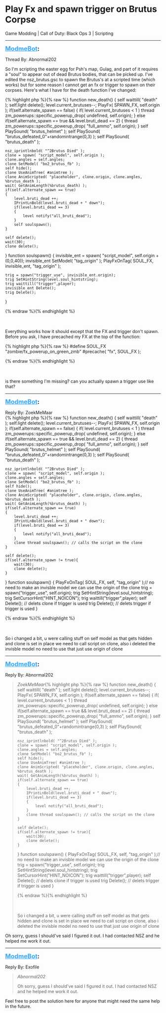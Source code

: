# Play Fx and spawn trigger on Brutus Corpse
Game Modding | Call of Duty: Black Ops 3 | Scripting

---
<strong style="font-size: 1.4em;"><span style="text-decoration: underline;text-decoration-color: #34a7f9;"><span style="color:#34a7f9;">ModmeBot</span></span>:</strong>

<p>Thread By: Abnormal202<br /><p style="text-align:left;">So I&#39;m scripting the easter egg for Psh&#39;s map, Gulag, and part of it requires a &quot;soul&quot; to appear out of dead Brutus bodies, that can be picked up. I&#39;ve edited the nsz_brutus.gsc to spawn the Brutus&#39;s at a scripted time (which works) but for some reason I cannot get an fx or trigger to spawn on their corpses. Here&#39;s what I have for the death function I&#39;ve changed:</p>{% highlight php %}{% raw %}
function new_death()
{
	self waittill( "death" );
	self.light delete(); 
	level.current_brutuses--;
	PlayFx( SPAWN_FX, self.origin ); 
	if(self.alternate_spawn == false)
	{
		if( level.current_brutuses &lt; 1 )
			thread zm_powerups::specific_powerup_drop( undefined, self.origin);
	}
	else if(self.alternate_spawn == true &amp;&amp; level.bruti_dead == 2)
	{
		thread zm_powerups::specific_powerup_drop( "full_ammo", self.origin);
	}
	self PlaySound( "brutus_helmet" ); 
	self PlaySound( "brutus_defeated_0"+randomintrange(0,3) ); 
	self PlaySound( "brutus_death" ); 
	
	nsz_iprintlnbold( "^2Brutus Died" ); 
	clone = spawn( "script_model", self.origin ); 
	clone.angles = self.angles; 
	clone SetModel( "bo2_brutus_fb" );
	self hide(); 
	clone UseAnimTree( #animtree ); 
	clone AnimScripted( "placeholder", clone.origin, clone.angles, %brutus_death );	
	wait( GetAnimLength(%brutus_death) ); 
	if(self.alternate_spawn == true)
	{
		level.bruti_dead ++;
		IPrintLnBold(level.bruti_dead + " down");
		if(level.bruti_dead == 3)
		{
			level notify("all_bruti_dead");
		}
		self soulspawn();
	}

	self delete(); 
	wait(30); 
	clone delete(); 
}
function soulspawn()
{
	invisible_ent = spawn( "script_model", self.origin + (0,0,40));
	invisible_ent SetModel( "tag_origin" );
	PlayFxOnTag( SOUL_FX, invisible_ent, "tag_origin" );

	trig = spawn("trigger_use", invisible_ent.origin);
	trig SetHintString(level.soul_hintstring);
	trig waittill("trigger",player);
	invisible_ent Delete();
	trig Delete();
}

{% endraw %}{% endhighlight %}
<br /><br /><br /><p style="text-align:left;">Everything works how it should except that the FX and trigger don&#39;t spawn. Before you ask, I have precached my FX at the top of the function:</p>{% highlight php %}{% raw %}
#define SOUL_FX			"zombie/fx_powerup_on_green_zmb" 
#precache( "fx", SOUL_FX );

{% endraw %}{% endhighlight %}
<br /><br /><br /><p style="text-align:left;">is there something I&#39;m missing? can you actually spawn a trigger use like that?</p></p>

---
<strong style="font-size: 1.4em;"><span style="text-decoration: underline;text-decoration-color: #34a7f9;"><span style="color:#34a7f9;">ModmeBot</span></span>:</strong>

<p>Reply By: ZoekMeMaar<br />{% highlight php %}{% raw %}
function new_death()
{
	self waittill( "death" );
	self.light delete(); 
	level.current_brutuses--;
	PlayFx( SPAWN_FX, self.origin ); 
	if(self.alternate_spawn == false)
	{
		if( level.current_brutuses &lt; 1 )
			thread zm_powerups::specific_powerup_drop( undefined, self.origin);
	}
	else if(self.alternate_spawn == true &amp;&amp; level.bruti_dead == 2)
	{
		thread zm_powerups::specific_powerup_drop( "full_ammo", self.origin);
	}
	self PlaySound( "brutus_helmet" ); 
	self PlaySound( "brutus_defeated_0"+randomintrange(0,3) ); 
	self PlaySound( "brutus_death" ); 
	
	nsz_iprintlnbold( "^2Brutus Died" ); 
	clone = spawn( "script_model", self.origin ); 
	clone.angles = self.angles; 
	clone SetModel( "bo2_brutus_fb" );
	self hide(); 
	clone UseAnimTree( #animtree ); 
	clone AnimScripted( "placeholder", clone.origin, clone.angles, %brutus_death );	
	wait( GetAnimLength(%brutus_death) ); 
	if(self.alternate_spawn == true)
	{
		level.bruti_dead ++;
		IPrintLnBold(level.bruti_dead + " down");
		if(level.bruti_dead == 3)
		{
			level notify("all_bruti_dead");
		}
		clone thread soulspawn(); // calls the script on the clone
	}
	
	self delete(); 
	if(self.alternate_spawn != true){
	    wait(30); 
	    clone delete();
	}
}
function soulspawn()
{
	PlayFxOnTag( SOUL_FX, self, "tag_origin" );// no need to make an invisble model we can use the origin of the clone
	trig = spawn("trigger_use", self.origin);
	trig SetHintString(level.soul_hintstring);
	trig SetCursorHint("HINT_NOICON");
	trig waittill("trigger",player);
	self Delete(); // delets clone if trigger is used
	trig Delete(); // delets trigger if trigger is used
}

{% endraw %}{% endhighlight %}
<br /><br /><br /><p style="text-align:left;">So i changed a bit, u were calling stuff on self model as that gets hidden and clone is set in place we need to call script on clone, also i deleted the invisble model no need to use that just use origin of clone</p></p>

---
<strong style="font-size: 1.4em;"><span style="text-decoration: underline;text-decoration-color: #34a7f9;"><span style="color:#34a7f9;">ModmeBot</span></span>:</strong>

<p>Reply By: Abnormal202<br /><blockquote><em>ZoekMeMaar</em>{% highlight php %}{% raw %}
function new_death()
{
	self waittill( "death" );
	self.light delete(); 
	level.current_brutuses--;
	PlayFx( SPAWN_FX, self.origin ); 
	if(self.alternate_spawn == false)
	{
		if( level.current_brutuses &lt; 1 )
			thread zm_powerups::specific_powerup_drop( undefined, self.origin);
	}
	else if(self.alternate_spawn == true &amp;&amp; level.bruti_dead == 2)
	{
		thread zm_powerups::specific_powerup_drop( "full_ammo", self.origin);
	}
	self PlaySound( "brutus_helmet" ); 
	self PlaySound( "brutus_defeated_0"+randomintrange(0,3) ); 
	self PlaySound( "brutus_death" ); 
	
	nsz_iprintlnbold( "^2Brutus Died" ); 
	clone = spawn( "script_model", self.origin ); 
	clone.angles = self.angles; 
	clone SetModel( "bo2_brutus_fb" );
	self hide(); 
	clone UseAnimTree( #animtree ); 
	clone AnimScripted( "placeholder", clone.origin, clone.angles, %brutus_death );	
	wait( GetAnimLength(%brutus_death) ); 
	if(self.alternate_spawn == true)
	{
		level.bruti_dead ++;
		IPrintLnBold(level.bruti_dead + " down");
		if(level.bruti_dead == 3)
		{
			level notify("all_bruti_dead");
		}
		clone thread soulspawn(); // calls the script on the clone
	}
	
	self delete(); 
	if(self.alternate_spawn != true){
	    wait(30); 
	    clone delete();
	}
}
function soulspawn()
{
	PlayFxOnTag( SOUL_FX, self, "tag_origin" );// no need to make an invisble model we can use the origin of the clone
	trig = spawn("trigger_use", self.origin);
	trig SetHintString(level.soul_hintstring);
	trig SetCursorHint("HINT_NOICON");
	trig waittill("trigger",player);
	self Delete(); // delets clone if trigger is used
	trig Delete(); // delets trigger if trigger is used
}

{% endraw %}{% endhighlight %}
<br /><br /><br /><p style="text-align:left;">So i changed a bit, u were calling stuff on self model as that gets hidden and clone is set in place we need to call script on clone, also i deleted the invisble model no need to use that just use origin of clone</p></blockquote><p style="text-align:left;">Oh sorry, guess I should&#39;ve said I figured it out. I had contacted NSZ and he helped me work it out. </p></p>

---
<strong style="font-size: 1.4em;"><span style="text-decoration: underline;text-decoration-color: #34a7f9;"><span style="color:#34a7f9;">ModmeBot</span></span>:</strong>

<p>Reply By: Exofile<br /><blockquote><em>Abnormal202</em><p style="text-align:left;">Oh sorry, guess I should&#39;ve said I figured it out. I had contacted NSZ and he helped me work it out.</p></blockquote><p style="text-align:left;">Feel free to post the solution here for anyone that might need the same help in the future.</p></p>
